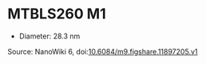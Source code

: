 <a name="material" />

# MTBLS260 M1
<script type="application/ld+json">
  {
    "@context": "https://schema.org/",
    "@type": "ChemicalSubstance",
    "@id": "https://egonw.github.io/nanowiki/nanowiki476.html#material",
    "http://purl.org/dc/terms/conformsTo":
      {
        "@type": "CreativeWork",
        "@id": "https://bioschemas.org/profiles/ChemicalSubstance/0.4-RELEASE/"
      },
    "identfier": "476",
    "name": "MTBLS260 M1",
    "url": "https://egonw.github.io/nanowiki/nanowiki476.html#material",
    "sameAs": "http://127.0.0.1/mediawiki/index.php/Special:URIResolver/MTBLS260_M1"
  }
</script>


* Diameter: 28.3 nm


Source: NanoWiki 6, doi:[10.6084/m9.figshare.11897205.v1](https://doi.org/10.6084/m9.figshare.11897205.v1)
